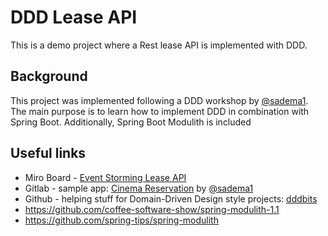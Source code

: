 # DDD Lease API
This is a demo project where a Rest lease API is implemented with DDD. 

## Background
This project was implemented following a DDD workshop by [@sadema1](https://gitlab.com/sadema1). The main purpose is to 
learn how to implement DDD in combination with Spring Boot. Additionally, Spring Boot Modulith is included

## Useful links
- Miro Board - [Event Storming Lease API](https://miro.com/app/board/uXjVNJ1Ws1Y=/)
- Gitlab - sample app: [Cinema Reservation](https://gitlab.com/sadema1/cinema-reservation) by [@sadema1](https://gitlab.com/sadema1)
- Github - helping stuff for Domain-Driven Design style projects: [dddbits](https://github.com/hschwentner/dddbits-java)
- https://github.com/coffee-software-show/spring-modulith-1.1
- https://github.com/spring-tips/spring-modulith
